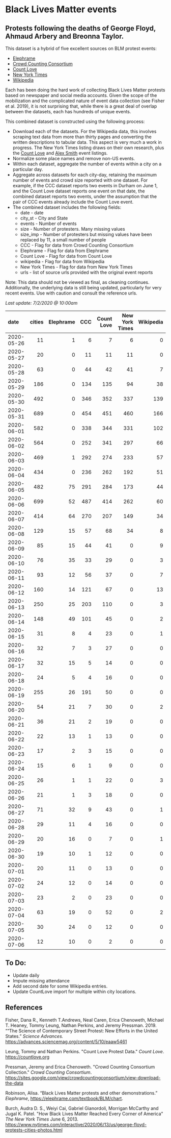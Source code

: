 # Black Lives Matter events
## Protests following the deaths of George Floyd, Ahmaud Arbery and Breonna Taylor.


This dataset is a hybrid of five excellent sources on BLM protest events:   
* [Elephrame](https://elephrame.com/textbook/BLM/chart)   
* [Crowd Counting Consortium](https://sites.google.com/view/crowdcountingconsortium/view-download-the-data?authuser=0)  
* [Count Love](https://countlove.org)
* [New York Times](https://www.nytimes.com/interactive/2020/06/13/us/george-floyd-protests-cities-photos.html)
* [Wikipedia](https://en.wikipedia.org/wiki/List_of_George_Floyd_protests_in_the_United_States)

Each has been doing the hard work of collecting Black Lives Matter protests based on newspaper and social media accounts. Given the scope of the mobilization and the complicated nature of event data collection (see Fisher et al. 2019), it is not surprising that, while there is a great deal of overlap between the datasets, each has hundreds of unique events.

This combined dataset is constructed using the following process:   
* Download each of the datasets.  For the Wikipedia data, this involves scraping text data from more than thirty pages and converting the written descriptions to tabular data. This aspect is very much a work in progress.  The New York Times listing draws on their own research, plus the [Count Love](https://countlove.org) and [Alex Smith](https://www.creosotemaps.com/blm2020/) event listings.
* Normalize some place names and remove non-US events.  
* Within each dataset, aggregate the number of events within a city on a particular day.   
* Aggregate across datasets for each city-day, retaining the maximum number of events and crowd size reported with one dataset. For example, if the CCC dataset reports two events in Durham on June 1, and the Count Love dataset reports one event on that date, the combined dataset reports two events, under the assumption that the pair of CCC events already include the  Count Love event.   
* The combined dataset includes the following fields:   
   * date - date    
   * city_st - City and State    
   * events - Number of events   
   * size - Number of protesters. Many missing values   
   * size_imp - Number of protesters but missing values have been replaced by 11, a small number of people   
   * CCC - Flag for data from Crowd Counting Consortium   
   * Elephrame - Flag for data from Elephrame   
   * Count Love    - Flag for data from Count Love    
   * wikipedia    - Flag for data from Wikipedia   
   * New York Times   - Flag for data from New York Times   
   * urls - list of source urls provided with the original event reports   

Note: This data should not be viewed as final, as cleaning continues. Additionally, the underlying data is still being updated, particularly for very recent events. Use with caution and consult the reference urls.

_Last update: 7/2/2020 @ 10:00am_


| date       |   cities |   Elephrame |   CCC |   Count Love |   New York Times |   Wikipedia |
|:-----------|---------:|------------:|------:|-------------:|-----------------:|------------:|
| 2020-05-26 |       11 |           1 |     6 |            7 |                6 |           0 |
| 2020-05-27 |       20 |           0 |    11 |           11 |               11 |           0 |
| 2020-05-28 |       63 |           0 |    44 |           42 |               41 |           7 |
| 2020-05-29 |      186 |           0 |   134 |          135 |               94 |          38 |
| 2020-05-30 |      492 |           0 |   346 |          352 |              337 |         139 |
| 2020-05-31 |      689 |           0 |   454 |          451 |              460 |         166 |
| 2020-06-01 |      582 |           0 |   338 |          344 |              331 |         102 |
| 2020-06-02 |      564 |           0 |   252 |          341 |              297 |          66 |
| 2020-06-03 |      469 |           1 |   292 |          274 |              233 |          57 |
| 2020-06-04 |      434 |           0 |   236 |          262 |              192 |          51 |
| 2020-06-05 |      482 |          75 |   291 |          284 |              173 |          44 |
| 2020-06-06 |      699 |          52 |   487 |          414 |              262 |          60 |
| 2020-06-07 |      414 |          64 |   270 |          207 |              149 |          34 |
| 2020-06-08 |      129 |          15 |    57 |           68 |               34 |           8 |
| 2020-06-09 |       85 |          15 |    44 |           41 |                0 |           9 |
| 2020-06-10 |       76 |          35 |    33 |           29 |                0 |           3 |
| 2020-06-11 |       93 |          12 |    56 |           37 |                0 |           7 |
| 2020-06-12 |      160 |          14 |   121 |           67 |                0 |          13 |
| 2020-06-13 |      250 |          25 |   203 |          110 |                0 |           3 |
| 2020-06-14 |      148 |          49 |   101 |           45 |                0 |           2 |
| 2020-06-15 |       31 |           8 |     4 |           23 |                0 |           1 |
| 2020-06-16 |       32 |           7 |     3 |           27 |                0 |           0 |
| 2020-06-17 |       32 |          15 |     5 |           14 |                0 |           0 |
| 2020-06-18 |       24 |           5 |     4 |           16 |                0 |           0 |
| 2020-06-19 |      255 |          26 |   191 |           50 |                0 |           0 |
| 2020-06-20 |       54 |          21 |     7 |           30 |                0 |           2 |
| 2020-06-21 |       36 |          21 |     2 |           19 |                0 |           0 |
| 2020-06-22 |       22 |          13 |     1 |           13 |                0 |           0 |
| 2020-06-23 |       17 |           2 |     3 |           15 |                0 |           0 |
| 2020-06-24 |       15 |           6 |     1 |            9 |                0 |           0 |
| 2020-06-25 |       26 |           1 |     1 |           22 |                0 |           3 |
| 2020-06-26 |       21 |           1 |     3 |           18 |                0 |           0 |
| 2020-06-27 |       71 |          32 |     9 |           43 |                0 |           1 |
| 2020-06-28 |       29 |          11 |     4 |           16 |                0 |           0 |
| 2020-06-29 |       20 |          16 |     0 |            7 |                0 |           1 |
| 2020-06-30 |       19 |          10 |     1 |           12 |                0 |           0 |
| 2020-07-01 |       20 |          11 |     0 |           13 |                0 |           0 |
| 2020-07-02 |       24 |          12 |     0 |           14 |                0 |           0 |
| 2020-07-03 |       23 |           2 |     0 |           23 |                0 |           0 |
| 2020-07-04 |       63 |          19 |     0 |           52 |                0 |           2 |
| 2020-07-05 |       30 |          24 |     0 |           12 |                0 |           0 |
| 2020-07-06 |       12 |          10 |     0 |            2 |                0 |           0 |


## To Do:
* Update daily
* Impute missing attendance
* Add second date for some Wikipedia entries.
* Update CountLove import for multiple within city locations.


## References

Fisher, Dana R., Kenneth T.Andrews, Neal Caren, Erica Chenoweth, Michael T. Heaney, Tommy Leung, Nathan Perkins, and Jeremy Pressman.   2019. ““The Science of Contemporary Street Protest: New Efforts in the United States.” *Science Advances.* https://advances.sciencemag.org/content/5/10/eaaw5461


Leung, Tommy and Nathan Perkins. "Count Love Protest Data." *Count Love*. https://countlove.org

Pressman, Jeremy and Erica Chenoweth. "Crowd Counting Consortium Collection." *Crowd Counting Consortium*. https://sites.google.com/view/crowdcountingconsortium/view-download-the-data

Robinson, Alisa. “Black Lives Matter protests and other demonstrations.” *Elephrame*, https://elephrame.com/textbook/BLM/chart.

Burch, Audra D. S., Weiyi Cai, Gabriel Gianordoli, Morrigan McCarthy and Jugal K. Patel. "How Black Lives Matter Reached Every Corner of America" _The New York Times_ June 6, 2013. https://www.nytimes.com/interactive/2020/06/13/us/george-floyd-protests-cities-photos.html
